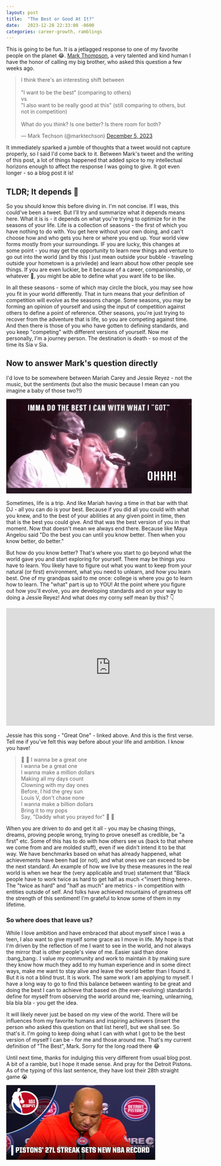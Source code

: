 ```yaml
---
layout: post
title:  "The Best or Good At It?"
date:   2023-12-28 22:33:00 -0600
categories: career-growth, ramblings
---
```


This is going to be fun. It is a jetlagged response to one of my favorite people on the planet :joy:. [Mark Thompson](https://twitter.com/marktechson), a very talented and kind human I have the honor of calling my big brother, who asked this question a few weeks ago.

<blockquote class="twitter-tweet" data-theme="dark"><p lang="en" dir="ltr">I think there&#39;s an interesting shift between<br><br>&quot;I want to be the best&quot; (comparing to others)<br>vs<br>&quot;I also want to be really good at this&quot; (still comparing to others, but not in competition)<br><br>What do you think? Is one better? Is there room for both?</p>&mdash; Mark Techson (@marktechson) <a href="https://twitter.com/marktechson/status/1732130882494820437?ref_src=twsrc%5Etfw">December 5, 2023</a></blockquote> <script async src="https://platform.twitter.com/widgets.js" charset="utf-8"></script>

It immediately sparked a jumble of thoughts that a tweet would not capture properly, so I said I'd come back to it. Between Mark's tweet and the writing of this post, a lot of things happened that added spice to my intellectual horizons enough to affect the response I was going to give. It got even longer - so a blog post it is!

## TLDR; It depends :grimacing:

So you should know this before diving in. I'm not concise. If I was, this could've been a tweet. But I'll try and summarize what it depends means here. What it is is - it depends on what you're trying to optimize for in the seasons of your life. Life is a collection of seasons - the first of which you have nothing to do with. You get here without your own doing, and can't choose how and who gets you here or where you end up. Your world view forms mostly from your surroundings. IF you are lucky, this changes at some point - you may get the opportunity to learn new things and venture to go out into the world (and by this I just mean outside your bubble - traveling outside your hometown is a privilede) and learn about how other people see things. If you are even luckier, be it because of a career, companionship, or whatever :shrug:, you might be able to define what you want life to be like.

In all these seasons - some of which may circle the block, you may see how you fit in your world differently. That in turn means that your definition of competition will evolve as the seasons change. Some seasons, you may be forming an opinion of yourself and using the input of competition against others to define a point of reference. Other seasons, you're just trying to recover from the adventure that is life, so you are competing against time. And then there is those of you who have gotten to defining standards, and you keep "competing" with different versions of yourself. Now me personally, I'm a journey person. The destination is death - so most of the time its Sia v Sia.

## Now to answer Mark's question directly

I'd love to be somewhere between Mariah Carey and Jessie Reyez - not the music, but the sentiments (but also the music because I mean can you imagine a baby of those two?!)

![a GIF of a drunk woman saying "imma do the best I can with what I got" into a microphone. That woman is the legendary Mariah Carey](/assets/img/mariah-carey-doing-the-best.gif)

Sometimes, life is a trip. And like Mariah having a time in that bar with that DJ - all you can do is your best. Because if you did all you could with what you knew, and to the best of your abilities at any given point in time, then that is the best you could give. And that was the best version of you in that moment. Now that doesn't mean we always end there. Because like Maya Angelou said "Do the best you can until you know better. Then when you know better, do better."

But how do you know better? That's where you start to go beyond what the world gave you and start exploring for yourself. There may be things you have to learn. You likely have to figure out what you want to keep from your natural (or first) environment, what you need to unlearn, and *how* you learn best. One of my grandpas said to me once: college is where you go to learn how to learn. The "what" part is up to YOU! At the point where you figure out how you'll evolve, you are developing standards and on your way to doing a Jessie Reyez! And what does my corny self mean by this? :point_down:

<iframe width="560" height="315" src="https://www.youtube.com/embed/uweEDKsAhxg?si=N48yj3qrVURcxBjj" title="YouTube video player" frameborder="0" allow="accelerometer; autoplay; clipboard-write; display-capture; encrypted-media; gyroscope; picture-in-picture; web-share" allowfullscreen></iframe>

Jessie has this song - "Great One" - linked above. And this is the first verse. Tell me if you've felt this way before about your life and ambition. I know you have!

> :musical_note: :musical_note: I wanna be a great one  
I wanna be a great one  
I wanna make a million dollars  
Making all my days count  
Clowning with my day ones  
Before, I hid the grey sun  
Louis V, don't chase none  
I wanna make a billion dollars  
Bring it to my pops  
Say, "Daddy what you prayed for" :musical_note: :musical_note:

When you are driven to do and get it all - you may be chasing things, dreams, proving people wrong, trying to prove oneself as credible, be "a first" etc. Some of this has to do with how others see us (back to that where we come from and are molded stuff), even if we didn't intend it to be that way. We have benchmarks based on what has already happened, what achievements have been had (or not), and what ones we can exceed to be the next standard. An example of how we live by these measures in the real world is when we hear the (very applicable and true) statement that "Black people have to work twice as hard to get half as much <"insert thing here>. The "twice as hard" and "half as much" are metrics - in competition with entities outside of self. And folks have achieved mountains of greatness off the strength of this sentiment! I'm grateful to know some of them in my lifetime.

### So where does that leave us?

While I love ambition and have embraced that about myself since I was a teen, I also want to give myself some grace as I move in life. My hope is that I'm driven by the reflection of me I want to see in the world, and not always the mirror that is other people's view of me. Easier said than done :bang_bang:. I value my community and work to maintain it by making sure they know how much they add to my human experience and in some direct ways, make me want to stay alive and leave the world better than I found it. But it is not a blind trust. It is work. The same work I am applying to myself. I have a long way to go to find this balance between wanting to be great and doing the best I can to achieve that based on (the ever-evolving) standards I define for myself from observing the world around me, learning, unlearning, bla bla bla - you get the idea.

It will likely never just be based on my view of the world. There will be influences from my favorite humans and inspiring achievers (insert the person who asked this question on that list here!), but we shall see. So that's it. I'm going to keep doing what I can with what I got to be the best version of myself I can be - for me and those around me. That's my current definition of "The Best", Mark. Sorry for the long road there :joy:

Until next time, thanks for indulging this very different from usual blog post. A bit of a ramble, but I hope it made sense. And pray for the Detroit Pistons. As of the typing of this last sentence, they have lost their 28th straight game :sob:

<img src="/assets/img/pistons-losing-record.jpg" alt="an image showing text headline that the Detroit Pistons set the losing streak record at 27 games with a picture of a man being pensive -it is the head coach of the team, Monty Williams" width="400" height="200"/>